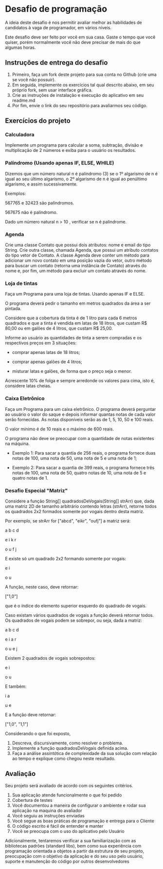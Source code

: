 
# Desafio de programação
A ideia deste desafio é nos permitir avaliar melhor as habilidades de candidatos à vaga de programador, em vários níveis.

Este desafio deve ser feito por você em sua casa. Gaste o tempo que você quiser, porém normalmente você não deve precisar de mais do que algumas horas.

## Instruções de entrega do desafio
1. Primeiro, faça um fork deste projeto para sua conta no Github (crie uma se você não possuir).
2. Em seguida, implemente os exercícios tal qual descrito abaixo, em seu próprio fork, sem usar interface gráfica.
3. Crie as instruções de instalação e execução do aplicativo em seu readme.md
4. Por fim, envie o link do seu repositório para avaliarmos seu código.

## Exercícios do projeto

### Calculadora
Implemente um programa para calcular a soma, subtração, divisão e multiplicação de 2 números e exiba para o usuário os resultados.

### Palíndromo (Usando apenas IF, ELSE, WHILE)
Dizemos que um número natural n é palíndromo (3) se o 1º algarismo de n é igual ao seu último algarismo, o 2º algarismo de n é igual ao penúltimo algarismo, e assim sucessivamente.

Exemplos:

567765 e 32423 são palíndromos.

567675 não é palíndromo.

Dado um número natural   n > 10 , verificar se n é palindrome.

### Agenda
Crie uma classe Contato que possui dois atributos: nome e email do tipo String. Crie outra classe, chamada Agenda, que possui um atributo contatos do tipo vetor de Contato. A classe Agenda deve conter um método para adicionar um novo contato em uma posição vazia do vetor, outro método para buscar um contato (retorna uma instância de Contato) através do nome e, por fim, um método para excluir um contato através do nome.

### Loja de tintas
Faça um Programa para uma loja de tintas. Usando apenas IF e ELSE.

O programa deverá pedir o tamanho em metros quadrados da área a ser pintada.

Considere que a cobertura da tinta é de 1 litro para cada 6 metros quadrados e que a tinta é vendida em latas de 18 litros, que custam R$ 80,00 ou em galões de 4 litros, que custam R$ 25,00.

Informe ao usuário as quantidades de tinta a serem compradas e os respectivos preços em 3 situações:

- comprar apenas latas de 18 litros;

- comprar apenas galões de 4 litros;

- misturar latas e galões, de forma que o preço seja o menor.

Acrescente 10% de folga e sempre arredonde os valores para cima, isto é, considere latas cheias.

### Caixa Eletrônico
Faça um Programa para um caixa eletrônico. O programa deverá perguntar ao usuário o valor do saque e depois informar quantas notas de cada valor serão fornecidas. As notas disponíveis serão as de 1, 5, 10, 50 e 100 reais.

O valor mínimo é de 10 reais e o máximo de 600 reais.

O programa não deve se preocupar com a quantidade de notas existentes na máquina.

- Exemplo 1: Para sacar a quantia de 256 reais, o programa fornece duas	notas de 100, uma nota de 50, uma nota de 5 e uma 
nota de 1;

- Exemplo 2: Para sacar a quantia de 399 reais, o programa fornece três notas de 100, uma nota de 50, quatro notas de 10, uma nota de 5 e quatro notas de 1.

### Desafio Especial "Matriz"
Considere a função String[] quadradosDeVogais(String[] strArr) que, dada uma matriz 2D de tamanho arbitrário contendo letras (strArr), retorne todos os quadrados 2x2 formados somente por vogais dentro desta matriz. 

Por exemplo, se strArr for ["abcd", "eikr", "oufj"] a matriz será:

a b c d

e i k r

o u f j 

E existe só um quadrado 2x2 formando somente por vogais:

e i

o u

A função, neste caso, deve retornar:

["1,0"]

que é o índice do elemento superior esquerdo do quadrado de vogais.

Caso existam vários quadrados de vogais a função deverá retornar todos. Os quadrados de vogais podem se sobrepor, ou seja, dada a matriz:

a b c d

e i a r

o u e j 

Existem 2 quadrados de vogais sobrepostos:

e i

o u

E também:

i a

u e

E a função deve retornar:

["1,0", "1,1"]


Considerando o que foi exposto, 

1) Descreva, discursivamente, como resolver o problema.
2) Implemente a função quadradosDeVogais definida acima.
3) Faça a análise assíntótica de complexidade da sua solução com relação ao tempo e explique como chegou neste resultado.

## Avaliação
Seu projeto será avaliado de acordo com os seguintes critérios. 

1. Sua aplicação atende funcionalmente o que foi pedido
2. Cobertura de testes
3. Você documentou a maneira de configurar o ambiente e rodar sua aplicação na maquina do avaliador
4. Você seguiu as instruções enviadas
5. Você segue as boas práticas de programação e entrega para o Cliente
6. O código escrito é fácil de entender e manter
7. Você se preocupa com o uso do aplicativo pelo Usuário

Adicionalmente, tentaremos verificar a sua familiarização com as bibliotecas padrões (standard libs), bem como sua experiência com programação orientada a objetos a partir da estrutura de seu projeto, preocupação com o objetivo da aplicação e do seu uso pelo usuário, suporte e manutenção do código por outros desenvolvedores
